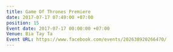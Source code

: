 ```yaml
---
title: Game Of Thrones Premiere
date: 2017-07-17 07:49:00 +07:00
position: 15
Event date: 2017-07-17 00:00:00 +07:00
Venue: Bia Tay Ta
Event URL: https://www.facebook.com/events/202638920266470/
---
```


